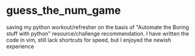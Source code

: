 # guess_the_num_game
saving my python workout/refresher on the basis of "Automate the Boring stuff with python" resource/challenge recommendation.
I have written the code in vim, still lack shortcuts for speed, but I enjoyed the newish experience
